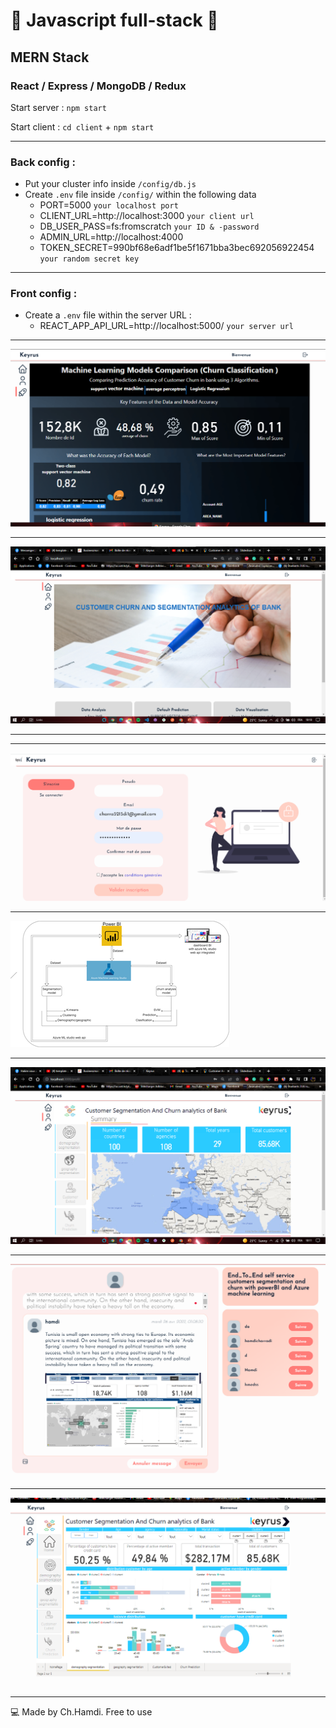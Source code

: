 # 🚀 Javascript full-stack 🚀
## MERN Stack
### React / Express / MongoDB / Redux

Start server : `npm start`

Start client : `cd client` + `npm start`

_____________________________

### Back config :

* Put your cluster info inside `/config/db.js`
* Create `.env` file inside `/config/` within the following data
  - PORT=5000 `your localhost port`
  - CLIENT_URL=http://localhost:3000 `your client url`
  - DB_USER_PASS=fs:fromscratch `your ID & -password`
  - ADMIN_URL=http://localhost:4000
  - TOKEN_SECRET=990bf68e6adf1be5f1671bba3bec692056922454 `your random secret key`
  
_________________________
  
### Front config : 
* Create a `.env` file within the server URL :
  - REACT_APP_API_URL=http://localhost:5000/ `your server url`
    
_____________________________

![Alt text](./client/public/img/21n.png)

  _____________________________
![Alt text](./client/public/img/280375236_540433190942997_2579736014303691504_n.png)

  _____________________________
  _____________________________
![Alt text](./client/public/img/22_n.png)

  _____________________________




![Alt text](./client/public/img/285997548_1137930763434615_6580935486083826145_n.png)



  _____________________________
![Alt text](./client/public/img/280031804_674436063625371_9171650022111109409_n.png)



  _____________________________
![Alt text](./client/public/pfeScreen/6.png)




  _____________________________
![Alt text](./client/public/img/20.png)

  _____________________________
💻 Made by Ch.Hamdi. Free to use 
